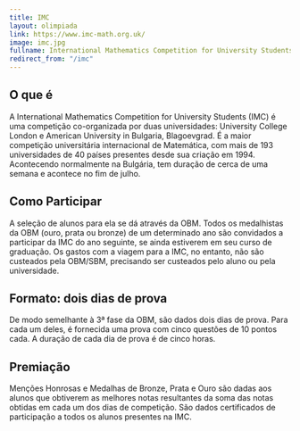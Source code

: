 ```yaml
---
title: IMC
layout: olimpiada
link: https://www.imc-math.org.uk/
image: imc.jpg
fullname: International Mathematics Competition for University Students
redirect_from: "/imc"
---
```


## O que é

A International Mathematics Competition for University Students (IMC) é uma competição co-organizada por duas universidades: University College London e American University in Bulgaria, Blagoevgrad. É a maior competição universitária internacional de Matemática, com mais de 193 universidades de 40 países presentes desde sua criação em 1994. Acontecendo normalmente na Bulgária, tem duração de cerca de uma semana e acontece no fim de julho.

## Como Participar

A seleção de alunos para ela se dá através da OBM. Todos os medalhistas da OBM (ouro, prata ou bronze) de um determinado ano são convidados a participar da IMC do ano seguinte, se ainda estiverem em seu curso de graduação. Os gastos com a viagem para a IMC, no entanto, não são custeados pela OBM/SBM, precisando ser custeados pelo aluno ou pela universidade.

## Formato: dois dias de prova

De modo semelhante à 3ª fase da OBM, são dados dois dias de prova. Para cada um deles, é fornecida uma prova com cinco questões de 10 pontos cada. A duração de cada dia de prova é de cinco horas.

## Premiação

Menções Honrosas e Medalhas de Bronze, Prata e Ouro são dadas aos alunos que obtiverem as melhores notas resultantes da soma das notas obtidas em cada um dos dias de competição. São dados certificados de participação a todos os alunos presentes na IMC.
